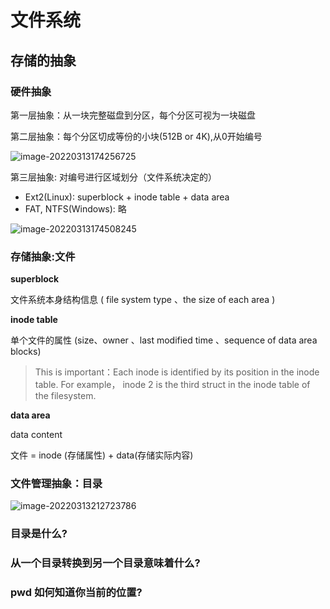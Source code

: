 # 文件系统

## 存储的抽象

### 硬件抽象

第一层抽象：从一块完整磁盘到分区，每个分区可视为一块磁盘

第二层抽象：每个分区切成等份的小块(512B or 4K),从0开始编号

![image-20220313174256725](https://img.codekissyoung.com/2022/03/13/73bf40712aaf24938463b86f9c057843.png)

第三层抽象: 对编号进行区域划分（文件系统决定的）

- Ext2(Linux): superblock + inode table + data area
- FAT, NTFS(Windows): 略

![image-20220313174508245](https://img.codekissyoung.com/2022/03/13/077f3efe6727a76e4e04e3b900e2d705.png)

### 存储抽象:文件

**superblock**

文件系统本身结构信息 ( file system type 、the size of each area )

**inode table**

单个文件的属性 (size、owner 、last modified time 、sequence of data area blocks)

> This is important：Each inode is identified by its position in the inode table. For example， inode 2 is the third struct in the inode table of the filesystem.

**data area**

data content

文件 = inode (存储属性) + data(存储实际内容)

### 文件管理抽象：目录　



![image-20220313212723786](https://img.codekissyoung.com/2022/03/13/dfdf0ea4dd189ca63f77d3f95c33e27c.png)



### 目录是什么?

### 从一个目录转换到另一个目录意味着什么?

### pwd 如何知道你当前的位置?















